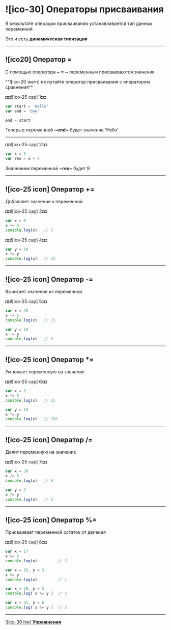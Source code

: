 # ![ico-30] Операторы присваивания

В результате операции присваивания устанавливается тип данных переменной

Это и есть **динамическая типизация**

_________________________________________________________

## ![ico20] Оператор =

С помощью оператора **~ = ~** переменным присваиваются значения

^^![ico-20 warn] не путайте оператор присваивания с оператором сравнения^^

◘◘![ico-25 cap] 1◘◘

~~~js
var start = 'Hello'
var end = 'bye'

end = start
~~~

Теперь в переменной  **~end~**  будет  значение  'Hello'

_________________________________________________________________

◘◘![ico-25 cap] 2◘◘

~~~js
var x = 5
var res = x + 4
~~~

Значением переменной **~res~** будет 9

_________________________________________________________________

## ![ico-25 icon] Оператор +=

Добавляет значение к переменной

◘◘![ico-25 cap] 3◘◘

~~~js
var x = 0
x += 5
console.log(x)   // 5
~~~

◘◘![ico-25 cap] 4◘◘

~~~js
var y = 10
x += y
console.log(x)   // 15
~~~

_________________________________________________________

## ![ico-25 icon] Оператор -=

Вычитает значение из переменной

◘◘![ico-25 cap] 5◘◘

~~~js
var x = 20
x -= 5
console.log(x)   // 15

var y = 10
x -= y
console.log(x)   // 5
~~~

_________________________________________________________

## ![ico-25 icon] Оператор *=

Умножает переменную на значение

◘◘![ico-25 cap] 6◘◘

~~~js
var x = 5
x *= 5
console.log(x)   // 25

var y = 10
x *= y
console.log(x)   // 250
~~~

_________________________________________________________

## ![ico-25 icon] Оператор /=

Делит переменную на значение

◘◘![ico-25 cap] 7◘◘

~~~js
var x = 30
x /= 5
console.log(x)   // 6

var y = 3
x /= y
console.log(x)   // 2
~~~

_________________________________________________________________

## ![ico-25 icon] Оператор %=

Присваивает переменной остаток от деления

◘◘![ico-25 cap] 8◘◘

~~~js
var x = 17
x %= 5
console.log(x)         // 2

var x = 16, y = 3
x %= y
console.log(x)         // 1

var x = 20, y = 3
console.log( x %= y )  // 2

var x = 25, y = 6
console.log( x %= y )  // 2
~~~

_________________________________________________________________

[![ico-30 hw] **Упражнения**](test/assignments)
